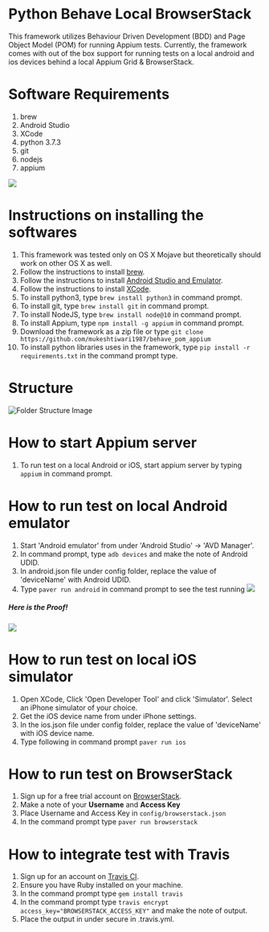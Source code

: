 # Python Behave Local BrowserStack
This framework utilizes Behaviour Driven Development (BDD) and Page Object Model (POM) for running Appium tests.
Currently, the framework comes with out of the box support for running tests on a local android and ios devices behind a
local Appium Grid & BrowserStack.

# Software Requirements
1. brew <br>
2. Android Studio <br>
3. XCode <br>
4. python 3.7.3 <br>
5. git <br>
6. nodejs <br>
7. appium <br>

![](https://i.imgflip.com/34qjei.jpg)

# Instructions on installing the softwares
1. This framework was tested only on OS X Mojave but theoretically should work on other OS X as well.
2. Follow the instructions to install [brew](https://brew.sh/).
3. Follow the instructions to install [Android Studio and Emulator](https://hdorgeval.gitbooks.io/setup-your-mac-to-develop-nativescript-apps/content/install-android-studio-on-mac-os-x.html).
4. Follow the instructions to install [XCode](https://medium.com/@LondonAppBrewery/how-to-download-and-setup-xcode-10-for-ios-development-b63bed1865c).
5. To install python3, type ```brew install python3``` in command prompt.
6. To install git, type ```brew install git``` in command prompt.
7. To install NodeJS, type ```brew install node@10``` in command prompt.
8. To install Appium, type ```npm install -g appium``` in command prompt.
9. Download the framework as a zip file or type
```git clone https://github.com/mukeshtiwari1987/behave_pom_appium```
10. To install python libraries uses in the framework, type ```pip install -r requirements.txt``` in the command prompt type.

# Structure
![Folder Structure Image](https://i.ibb.co/4Kc1jYj/behave-bdd-copy.png)
 
# How to start Appium server
1. To run test on a local Android or iOS, start appium server by typing ```appium``` in command prompt. 

# How to run test on local Android emulator
1. Start 'Android emulator' from under 'Android Studio' -> 'AVD Manager'.
2. In command prompt, type ```adb devices``` and make the note of Android UDID.
3. In android.json file under config folder, replace the value of 'deviceName' with Android UDID.    
4. Type ```paver run android``` in command prompt to see the test running
![](https://memegenerator.net/img/instances/68740545/oh-really-show-me-the-proof.jpg)<br>
##### Here is the Proof!
![](images/android_proof.gif) 
# How to run test on local iOS simulator
1. Open XCode, Click 'Open Developer Tool' and click 'Simulator'. Select an iPhone simulator of your choice.
2. Get the iOS device name from under iPhone settings.
3. In the ios.json file under config folder, replace the value of 'deviceName' with iOS device name.    
4. Type following in command prompt
```paver run ios```

# How to run test on BrowserStack
1. Sign up for a free trial account on [BrowserStack](https://www.browserstack.com/).
2. Make a note of your __Username__ and __Access Key__
3. Place Username and Access Key in ```config/browserstack.json```
4. In the command prompt type
```paver run browserstack```

# How to integrate test with Travis
1. Sign up for an account on [Travis CI](https://travis-ci.org/).
2. Ensure you have Ruby installed on your machine.
3. In the command prompt type
```gem install travis```
4. In the command prompt type ```travis encrypt access_key="BROWSERSTACK_ACCESS_KEY"``` and make the note of output.
5. Place the output in under secure in .travis.yml.